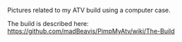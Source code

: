 Pictures related to my ATV build using a computer case.

The build is described here: https://github.com/madBeavis/PimpMyAtv/wiki/The-Build
